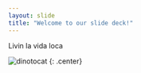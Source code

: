 ```yaml
---
layout: slide
title: "Welcome to our slide deck!"
---
```


Livin la vida loca

![dinotocat](https://octodex.github.com/images/dinotocat.png)
{: .center}
